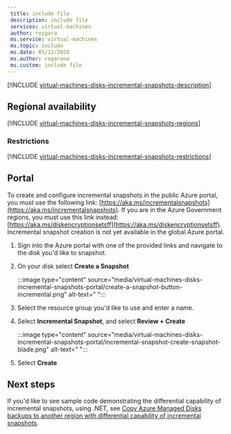```yaml
---
 title: include file
 description: include file
 services: virtual-machines
 author: roygara
 ms.service: virtual-machines
 ms.topic: include
 ms.date: 03/12/2020
 ms.author: rogarana
 ms.custom: include file
---
```


[!INCLUDE [virtual-machines-disks-incremental-snapshots-description](virtual-machines-disks-incremental-snapshots-description.md)]

## Regional availability
[!INCLUDE [virtual-machines-disks-incremental-snapshots-regions](virtual-machines-disks-incremental-snapshots-regions.md)]

### Restrictions

[!INCLUDE [virtual-machines-disks-incremental-snapshots-restrictions](virtual-machines-disks-incremental-snapshots-restrictions.md)]

## Portal

To create and configure incremental snapshots in the public Azure portal, you must use the following link: [https://aka.ms/incrementalsnapshots](https://aka.ms/incrementalsnapshots). If you are in the Azure Government regions, you must use this link instead: [https://aka.ms/diskencryptionsetsff](https://aka.ms/diskencryptionsetsff). Incremental snapshot creation is not yet available in the global Azure portal.

1. Sign into the Azure portal with one of the provided links and navigate to the disk you'd like to snapshot.
1. On your disk select **Create a Snapshot**

    :::image type="content" source="media/virtual-machines-disks-incremental-snapshots-portal/create-a-snapshot-button-incremental.png" alt-text=" ":::

1. Select the resource group you'd like to use and enter a name.
1. Select **Incremental Snapshot**, and select **Review + Create**

    :::image type="content" source="media/virtual-machines-disks-incremental-snapshots-portal/incremental-snapshot-create-snapshot-blade.png" alt-text=" ":::

1. Select **Create**

## Next steps

If you'd like to see sample code demonstrating the differential capability of incremental snapshots, using .NET, see [Copy Azure Managed Disks backups to another region with differential capability of incremental snapshots](https://github.com/Azure-Samples/managed-disks-dotnet-backup-with-incremental-snapshots).
